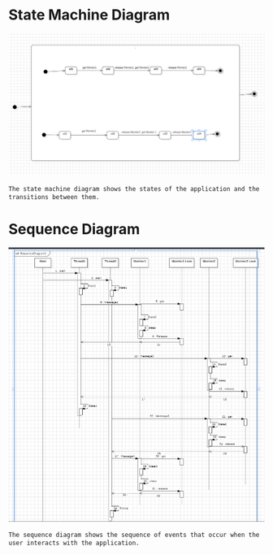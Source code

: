 # State Machine Diagram
![StateMachineDiagram.PNG](diagrams%2FStateMachineDiagram.PNG)
``` 
The state machine diagram shows the states of the application and the transitions between them.
```
# Sequence Diagram
![SequenceDiagram.PNG](diagrams%2FSequenceDiagram.PNG)
```
The sequence diagram shows the sequence of events that occur when the user interacts with the application.
```
